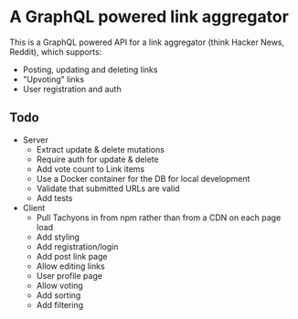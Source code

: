 # A GraphQL powered link aggregator

This is a GraphQL powered API for a link aggregator (think Hacker News, Reddit), which supports:

- Posting, updating and deleting links
- "Upvoting" links
- User registration and auth

## Todo

- Server
  - Extract update & delete mutations
  - Require auth for update & delete
  - Add vote count to Link items
  - Use a Docker container for the DB for local development
  - Validate that submitted URLs are valid
  - Add tests
- Client
  - Pull Tachyons in from npm rather than from a CDN on each page load
  - Add styling
  - Add registration/login
  - Add post link page
  - Allow editing links
  - User profile page
  - Allow voting
  - Add sorting
  - Add filtering

